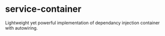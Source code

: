 # service-container
Lightweight yet powerful implementation of dependancy injection container with autowiring.
